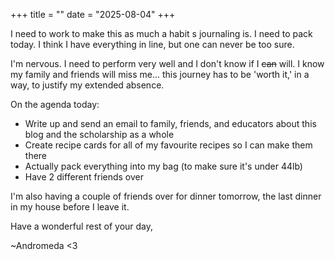 +++
title = ""
date = "2025-08-04"
+++

I need to work to make this as much a habit s journaling is. I need to pack today. I think I have everything in line, but one can never be too sure.

I'm nervous. I need to perform very well and I don't know if I ~~can~~ will. I know my family and friends will miss me... this journey has to be 'worth it,' in a way, to justify my extended absence.

On the agenda today:

- Write up and send an email to family, friends, and educators about this blog and the scholarship as a whole
- Create recipe cards for all of my favourite recipes so I can make them there
- Actually pack everything into my bag (to make sure it's under 44lb)
- Have 2 different friends over

I'm also having a couple of friends over for dinner tomorrow, the last dinner in my house before I leave it.

Have a wonderful rest of your day,

~Andromeda <3
